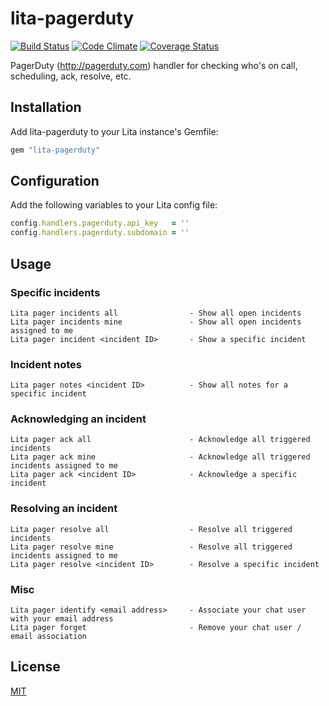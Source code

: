 # lita-pagerduty

[![Build Status](https://travis-ci.org/esigler/lita-pagerduty.png?branch=master)](https://travis-ci.org/esigler/lita-pagerduty)
[![Code Climate](https://codeclimate.com/github/esigler/lita-pagerduty.png)](https://codeclimate.com/github/esigler/lita-pagerduty)
[![Coverage Status](https://coveralls.io/repos/esigler/lita-pagerduty/badge.png?branch=master)](https://coveralls.io/r/esigler/lita-pagerduty?branch=master)

PagerDuty (http://pagerduty.com) handler for checking who's on call, scheduling, ack, resolve, etc.

## Installation

Add lita-pagerduty to your Lita instance's Gemfile:

``` ruby
gem "lita-pagerduty"
```

## Configuration

Add the following variables to your Lita config file:

``` ruby
config.handlers.pagerduty.api_key   = ''
config.handlers.pagerduty.subdomain = ''
```

## Usage

### Specific incidents

```
Lita pager incidents all                - Show all open incidents
Lita pager incidents mine               - Show all open incidents assigned to me
Lita pager incident <incident ID>       - Show a specific incident
```

### Incident notes

```
Lita pager notes <incident ID>          - Show all notes for a specific incident
```

### Acknowledging an incident

```
Lita pager ack all                      - Acknowledge all triggered incidents
Lita pager ack mine                     - Acknowledge all triggered incidents assigned to me
Lita pager ack <incident ID>            - Acknowledge a specific incident
```

### Resolving an incident

```
Lita pager resolve all                  - Resolve all triggered incidents
Lita pager resolve mine                 - Resolve all triggered incidents assigned to me
Lita pager resolve <incident ID>        - Resolve a specific incident
```

### Misc

```
Lita pager identify <email address>     - Associate your chat user with your email address
Lita pager forget                       - Remove your chat user / email association
```

## License

[MIT](http://opensource.org/licenses/MIT)
